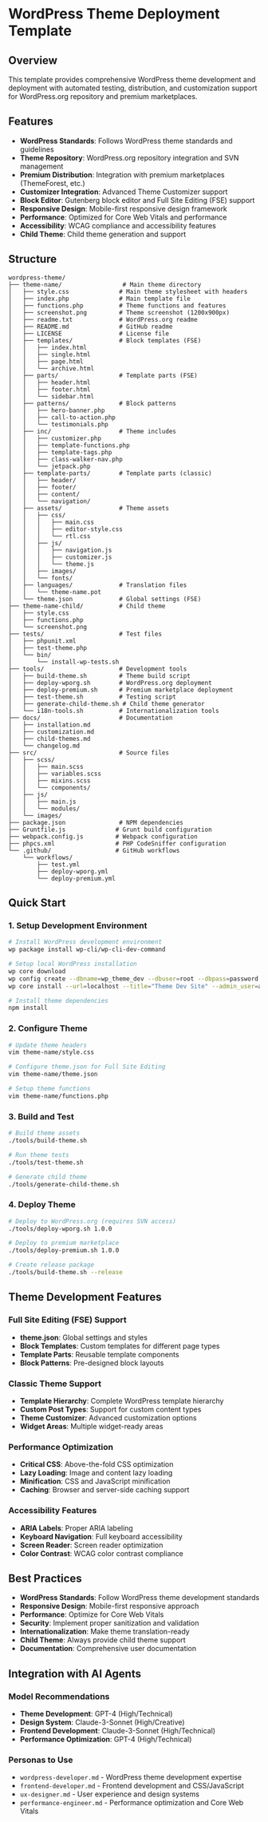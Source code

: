 # WordPress Theme Deployment Template

## Overview

This template provides comprehensive WordPress theme development and deployment with automated testing, distribution, and customization support for WordPress.org repository and premium marketplaces.

## Features

- **WordPress Standards**: Follows WordPress theme standards and guidelines
- **Theme Repository**: WordPress.org repository integration and SVN management
- **Premium Distribution**: Integration with premium marketplaces (ThemeForest, etc.)
- **Customizer Integration**: Advanced Theme Customizer support
- **Block Editor**: Gutenberg block editor and Full Site Editing (FSE) support
- **Responsive Design**: Mobile-first responsive design framework
- **Performance**: Optimized for Core Web Vitals and performance
- **Accessibility**: WCAG compliance and accessibility features
- **Child Theme**: Child theme generation and support

## Structure

```
wordpress-theme/
├── theme-name/                 # Main theme directory
│   ├── style.css              # Main theme stylesheet with headers
│   ├── index.php              # Main template file
│   ├── functions.php          # Theme functions and features
│   ├── screenshot.png         # Theme screenshot (1200x900px)
│   ├── readme.txt             # WordPress.org readme
│   ├── README.md              # GitHub readme
│   ├── LICENSE                # License file
│   ├── templates/             # Block templates (FSE)
│   │   ├── index.html
│   │   ├── single.html
│   │   ├── page.html
│   │   └── archive.html
│   ├── parts/                 # Template parts (FSE)
│   │   ├── header.html
│   │   ├── footer.html
│   │   └── sidebar.html
│   ├── patterns/              # Block patterns
│   │   ├── hero-banner.php
│   │   ├── call-to-action.php
│   │   └── testimonials.php
│   ├── inc/                   # Theme includes
│   │   ├── customizer.php
│   │   ├── template-functions.php
│   │   ├── template-tags.php
│   │   ├── class-walker-nav.php
│   │   └── jetpack.php
│   ├── template-parts/        # Template parts (classic)
│   │   ├── header/
│   │   ├── footer/
│   │   ├── content/
│   │   └── navigation/
│   ├── assets/                # Theme assets
│   │   ├── css/
│   │   │   ├── main.css
│   │   │   ├── editor-style.css
│   │   │   └── rtl.css
│   │   ├── js/
│   │   │   ├── navigation.js
│   │   │   ├── customizer.js
│   │   │   └── theme.js
│   │   ├── images/
│   │   └── fonts/
│   ├── languages/             # Translation files
│   │   └── theme-name.pot
│   └── theme.json             # Global settings (FSE)
├── theme-name-child/          # Child theme
│   ├── style.css
│   ├── functions.php
│   └── screenshot.png
├── tests/                     # Test files
│   ├── phpunit.xml
│   ├── test-theme.php
│   └── bin/
│       └── install-wp-tests.sh
├── tools/                     # Development tools
│   ├── build-theme.sh         # Theme build script
│   ├── deploy-wporg.sh        # WordPress.org deployment
│   ├── deploy-premium.sh      # Premium marketplace deployment
│   ├── test-theme.sh          # Testing script
│   ├── generate-child-theme.sh # Child theme generator
│   └── i18n-tools.sh          # Internationalization tools
├── docs/                      # Documentation
│   ├── installation.md
│   ├── customization.md
│   ├── child-themes.md
│   └── changelog.md
├── src/                       # Source files
│   ├── scss/
│   │   ├── main.scss
│   │   ├── variables.scss
│   │   ├── mixins.scss
│   │   └── components/
│   ├── js/
│   │   ├── main.js
│   │   └── modules/
│   └── images/
├── package.json               # NPM dependencies
├── Gruntfile.js              # Grunt build configuration
├── webpack.config.js         # Webpack configuration
├── phpcs.xml                 # PHP CodeSniffer configuration
└── .github/                  # GitHub workflows
    └── workflows/
        ├── test.yml
        ├── deploy-wporg.yml
        └── deploy-premium.yml
```

## Quick Start

### 1. Setup Development Environment

```bash
# Install WordPress development environment
wp package install wp-cli/wp-cli-dev-command

# Setup local WordPress installation
wp core download
wp config create --dbname=wp_theme_dev --dbuser=root --dbpass=password
wp core install --url=localhost --title="Theme Dev Site" --admin_user=admin --admin_password=password --admin_email=admin@example.com

# Install theme dependencies
npm install
```

### 2. Configure Theme

```bash
# Update theme headers
vim theme-name/style.css

# Configure theme.json for Full Site Editing
vim theme-name/theme.json

# Setup theme functions
vim theme-name/functions.php
```

### 3. Build and Test

```bash
# Build theme assets
./tools/build-theme.sh

# Run theme tests
./tools/test-theme.sh

# Generate child theme
./tools/generate-child-theme.sh
```

### 4. Deploy Theme

```bash
# Deploy to WordPress.org (requires SVN access)
./tools/deploy-wporg.sh 1.0.0

# Deploy to premium marketplace
./tools/deploy-premium.sh 1.0.0

# Create release package
./tools/build-theme.sh --release
```

## Theme Development Features

### Full Site Editing (FSE) Support

- **theme.json**: Global settings and styles
- **Block Templates**: Custom templates for different page types
- **Template Parts**: Reusable template components
- **Block Patterns**: Pre-designed block layouts

### Classic Theme Support

- **Template Hierarchy**: Complete WordPress template hierarchy
- **Custom Post Types**: Support for custom content types
- **Theme Customizer**: Advanced customization options
- **Widget Areas**: Multiple widget-ready areas

### Performance Optimization

- **Critical CSS**: Above-the-fold CSS optimization
- **Lazy Loading**: Image and content lazy loading
- **Minification**: CSS and JavaScript minification
- **Caching**: Browser and server-side caching support

### Accessibility Features

- **ARIA Labels**: Proper ARIA labeling
- **Keyboard Navigation**: Full keyboard accessibility
- **Screen Reader**: Screen reader optimization
- **Color Contrast**: WCAG color contrast compliance

## Best Practices

- **WordPress Standards**: Follow WordPress theme development standards
- **Responsive Design**: Mobile-first responsive approach
- **Performance**: Optimize for Core Web Vitals
- **Security**: Implement proper sanitization and validation
- **Internationalization**: Make theme translation-ready
- **Child Theme**: Always provide child theme support
- **Documentation**: Comprehensive user documentation

## Integration with AI Agents

### Model Recommendations

- **Theme Development**: GPT-4 (High/Technical)
- **Design System**: Claude-3-Sonnet (High/Creative)
- **Frontend Development**: Claude-3-Sonnet (High/Technical)
- **Performance Optimization**: GPT-4 (High/Technical)

### Personas to Use

- `wordpress-developer.md` - WordPress theme development expertise
- `frontend-developer.md` - Frontend development and CSS/JavaScript
- `ux-designer.md` - User experience and design systems
- `performance-engineer.md` - Performance optimization and Core Web Vitals
